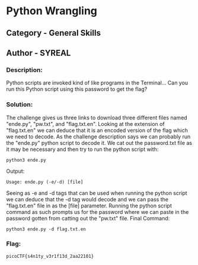 # Python Wrangling
## Category - General Skills
## Author - SYREAL

### Description: 
Python scripts are invoked kind of like programs in the Terminal... Can you run this Python script using this password to get the flag?

### Solution:
The challenge gives us three links to download three different files named "ende.py", "pw.txt", and "flag.txt.en". Looking at the extension of "flag.txt.en" we can deduce that it
is an encoded version of the flag which we need to decode. As the challenge description says we can probably run the "ende.py" python script to decode it. We cat out the 
password.txt file as it may be necessary and then try to run the python script with:
```
python3 ende.py
```
Output:
```
Usage: ende.py (-e/-d) [file]
```
Seeing as -e and -d tags that can be used when running the python script we can deduce that the -d tag would decode and we can pass the "flag.txt.en" file in as the [file] 
parameter. Running the python script command as such prompts us for the password where we can paste in the password gotten from catting out the "pw.txt" file.
Final Command:
```
python3 ende.py -d flag.txt.en
```

### Flag:
```
picoCTF{s4n1ty_v3r1f13d_2aa22101}
```
